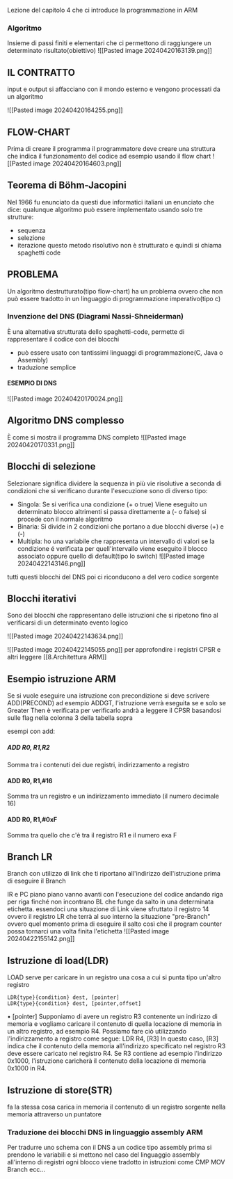 Lezione del capitolo 4 che ci introduce la programmazione in ARM
### Algoritmo
Insieme di passi finiti e elementari che ci permettono di raggiungere un determinato risultato(obiettivo)
![[Pasted image 20240420163139.png]]
## IL CONTRATTO
input e output si affacciano con il mondo esterno e vengono processati da un algoritmo

![[Pasted image 20240420164255.png]]
## FLOW-CHART
Prima di creare il programma il programmatore deve creare una struttura che indica il funzionamento del codice ad esempio usando il flow chart
![[Pasted image 20240420164603.png]]
## Teorema di Böhm-Jacopini
Nel 1966 fu enunciato da questi due informatici italiani un enunciato che dice:
qualunque algoritmo può essere implementato usando solo tre strutture:
- sequenza
- selezione
- iterazione
questo metodo risolutivo non è strutturato e quindi si chiama spaghetti code
## PROBLEMA
Un algoritmo destrutturato(tipo flow-chart) ha un problema ovvero che non può essere tradotto in un linguaggio di programmazione imperativo(tipo c)
### Invenzione del DNS (Diagrami Nassi-Shneiderman)
È una alternativa strutturata dello spaghetti-code, permette di rappresentare il codice con dei blocchi
- può essere usato con tantissimi linguaggi di programmazione(C, Java o Assembly)
- traduzione semplice

#### ESEMPIO DI DNS

![[Pasted image 20240420170024.png]]

## Algoritmo DNS complesso
È come si mostra il programma DNS completo
![[Pasted image 20240420170331.png]]
## Blocchi di selezione
Selezionare significa dividere la sequenza in più vie risolutive a seconda di condizioni che si verificano durante l'esecuzione
sono di diverso tipo:
- Singola: Se si verifica una condizione (+ o true) Viene eseguito un determinato blocco altrimenti si passa direttamente a (- o false) si procede con il normale algoritmo
- Binaria: Si divide in 2 condizioni che portano a due blocchi diverse (+) e (-)
- Multipla: ho una variabile che rappresenta un intervallo di valori se la condizione é verificata per quell'intervallo viene eseguito il blocco associato oppure quello di default(tipo lo switch)
![[Pasted image 20240422143146.png]]

tutti questi blocchi del DNS poi ci riconducono a del vero codice sorgente
## Blocchi iterativi
Sono dei blocchi che rappresentano delle istruzioni che si ripetono fino al verificarsi di un determinato evento logico

![[Pasted image 20240422143634.png]]

![[Pasted image 20240422145055.png]]
per approfondire i registri CPSR e altri leggere [[8.Architettura ARM]]
## Esempio istruzione ARM
Se si vuole eseguire una istruzione con precondizione si deve scrivere
ADD(PRECOND)
ad esempio ADDGT, l'istruzione verrà eseguita se e solo se Greater Then è verificata
per verificarlo andrà a leggere il CPSR basandosi sulle flag nella colonna 3 della tabella sopra

esempi con add:
##### ADD R0, R1,R2 
Somma tra i contenuti dei due registri, indirizzamento a registro 
#### ADD R0, R1,#16 
Somma tra un registro e un indirizzamento immediato (il numero decimale 16) 
#### ADD R0, R1,#0xF 
Somma tra quello che c'è tra il registro R1 e il numero exa F


## Branch LR
Branch con utilizzo di link che ti riportano all'indirizzo dell'istruzione prima di eseguire il Branch

IR e PC piano piano vanno avanti con l'esecuzione del codice andando riga per riga finché non incontrano BL che funge da salto in una determinata etichetta.
essendoci una situazione di Link viene sfruttato il registro 14 ovvero il registro LR che terrà al suo interno la situazione "pre-Branch" ovvero quel momento prima di eseguire il salto così che il program counter possa tornarci una volta finita l'etichetta
![[Pasted image 20240422155142.png]]
## Istruzione di load(LDR)
LOAD serve per caricare in un registro una cosa a cui si punta tipo un'altro registro
```
LDR{type}{condition} dest, [pointer]
LDR{type}{condition} dest, [pointer,offset]
```
• [pointer] Supponiamo di avere un registro R3 contenente un indirizzo di memoria e vogliamo caricare il contenuto di quella locazione di memoria in un altro registro, ad esempio R4. 
Possiamo fare ciò utilizzando l'indirizzamento a registro come segue: LDR R4, [R3] In questo caso, [R3] indica che il contenuto della memoria all'indirizzo specificato nel registro R3 deve essere caricato nel registro R4. 
Se R3 contiene ad esempio l'indirizzo 0x1000, l'istruzione caricherà il contenuto della locazione di memoria 0x1000 in R4.
## Istruzione di store(STR)
fa la stessa cosa carica in memoria il contenuto di un registro sorgente nella memoria attraverso un puntatore
### Traduzione dei blocchi DNS in linguaggio assembly ARM
Per tradurre uno schema con il DNS a un codice tipo assembly
prima si prendono le variabili e si mettono  nel caso del linguaggio assembly all'interno di registri
ogni blocco viene tradotto in istruzioni come CMP MOV Branch ecc...
